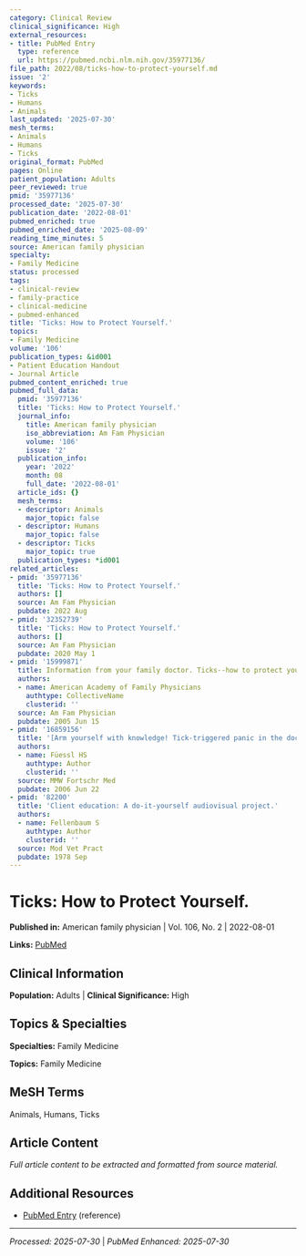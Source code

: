 ```yaml
---
category: Clinical Review
clinical_significance: High
external_resources:
- title: PubMed Entry
  type: reference
  url: https://pubmed.ncbi.nlm.nih.gov/35977136/
file_path: 2022/08/ticks-how-to-protect-yourself.md
issue: '2'
keywords:
- Ticks
- Humans
- Animals
last_updated: '2025-07-30'
mesh_terms:
- Animals
- Humans
- Ticks
original_format: PubMed
pages: Online
patient_population: Adults
peer_reviewed: true
pmid: '35977136'
processed_date: '2025-07-30'
publication_date: '2022-08-01'
pubmed_enriched: true
pubmed_enriched_date: '2025-08-09'
reading_time_minutes: 5
source: American family physician
specialty:
- Family Medicine
status: processed
tags:
- clinical-review
- family-practice
- clinical-medicine
- pubmed-enhanced
title: 'Ticks: How to Protect Yourself.'
topics:
- Family Medicine
volume: '106'
publication_types: &id001
- Patient Education Handout
- Journal Article
pubmed_content_enriched: true
pubmed_full_data:
  pmid: '35977136'
  title: 'Ticks: How to Protect Yourself.'
  journal_info:
    title: American family physician
    iso_abbreviation: Am Fam Physician
    volume: '106'
    issue: '2'
  publication_info:
    year: '2022'
    month: 08
    full_date: '2022-08-01'
  article_ids: {}
  mesh_terms:
  - descriptor: Animals
    major_topic: false
  - descriptor: Humans
    major_topic: false
  - descriptor: Ticks
    major_topic: true
  publication_types: *id001
related_articles:
- pmid: '35977136'
  title: 'Ticks: How to Protect Yourself.'
  authors: []
  source: Am Fam Physician
  pubdate: 2022 Aug
- pmid: '32352739'
  title: 'Ticks: How to Protect Yourself.'
  authors: []
  source: Am Fam Physician
  pubdate: 2020 May 1
- pmid: '15999871'
  title: Information from your family doctor. Ticks--how to protect yourself.
  authors:
  - name: American Academy of Family Physicians
    authtype: CollectiveName
    clusterid: ''
  source: Am Fam Physician
  pubdate: 2005 Jun 15
- pmid: '16859156'
  title: '[Arm yourself with knowledge! Tick-triggered panic in the doctor''s office].'
  authors:
  - name: Füessl HS
    authtype: Author
    clusterid: ''
  source: MMW Fortschr Med
  pubdate: 2006 Jun 22
- pmid: '82200'
  title: 'Client education: A do-it-yourself audiovisual project.'
  authors:
  - name: Fellenbaum S
    authtype: Author
    clusterid: ''
  source: Mod Vet Pract
  pubdate: 1978 Sep
---
```


# Ticks: How to Protect Yourself.

**Published in:** American family physician | Vol. 106, No. 2 | 2022-08-01

**Links:** [PubMed](https://pubmed.ncbi.nlm.nih.gov/35977136/)

## Clinical Information

**Population:** Adults | **Clinical Significance:** High

## Topics & Specialties

**Specialties:** Family Medicine

**Topics:** Family Medicine

## MeSH Terms

Animals, Humans, Ticks

## Article Content

*Full article content to be extracted and formatted from source material.*

## Additional Resources

- [PubMed Entry](https://pubmed.ncbi.nlm.nih.gov/35977136/) (reference)

---

*Processed: 2025-07-30* | *PubMed Enhanced: 2025-07-30*
